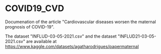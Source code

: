 # COVID19_CVD

Documenation of the article "Cardiovascular diseases worsen the maternal prognosis of COVID-19".

The dataset "INFLUD-03-05-2021.csv" and the dataset "INFLUD21-03-05-2021.csv" are available at https://www.kaggle.com/datasets/agatharodrigues/papermaternal
